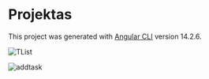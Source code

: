 # Projektas

This project was generated with [Angular CLI](https://github.com/angular/angular-cli) version 14.2.6.

![TList](https://user-images.githubusercontent.com/106965394/197155970-1af66195-013f-4fa3-bfa2-bb14019e910a.png)

![addtask](https://user-images.githubusercontent.com/106965394/197156349-066cf540-76a0-4476-b255-7355200e4408.png)
